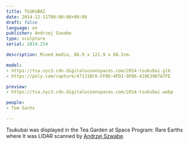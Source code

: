 ```yaml
---
title: TSUKUBAI
date: 2014-12-31T00:00:00+00:00
draft: false
language: en
publisher: Andrzej Szwabe
type: sculpture
serial: 2014.254

description: Mixed media, 88.9 x 121.9 x 68.5cm.

model:
- https://tsa.nyc3.cdn.digitaloceanspaces.com/2014-tsukubai.glb
- https://poly.cam/capture/47131BC6-FF0D-4FD1-9FD6-418E39D7A7FE

preview:
- https://tsa.nyc3.cdn.digitaloceanspaces.com/2014-tsukubai.webp

people:
- Tom Sachs

---
```


Tsukubai was displayed in the Tea Garden at Space Program: Rare Earths where It was LIDAR scanned by [Andrzej Szwabe](https://aszwabe.artstation.com).

&nbsp;

&nbsp;

&nbsp;

&nbsp;